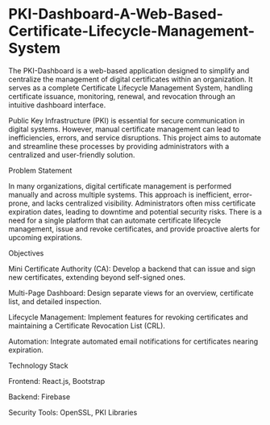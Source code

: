 # PKI-Dashboard-A-Web-Based-Certificate-Lifecycle-Management-System

The PKI-Dashboard is a web-based application designed to simplify and centralize the management of digital certificates within an organization. It serves as a complete Certificate Lifecycle Management System, handling certificate issuance, monitoring, renewal, and revocation through an intuitive dashboard interface.

Public Key Infrastructure (PKI) is essential for secure communication in digital systems. However, manual certificate management can lead to inefficiencies, errors, and service disruptions. This project aims to automate and streamline these processes by providing administrators with a centralized and user-friendly solution.

Problem Statement

In many organizations, digital certificate management is performed manually and across multiple systems. This approach is inefficient, error-prone, and lacks centralized visibility. Administrators often miss certificate expiration dates, leading to downtime and potential security risks. There is a need for a single platform that can automate certificate lifecycle management, issue and revoke certificates, and provide proactive alerts for upcoming expirations.

Objectives

Mini Certificate Authority (CA):
Develop a backend that can issue and sign new certificates, extending beyond self-signed ones.

Multi-Page Dashboard:
Design separate views for an overview, certificate list, and detailed inspection.

Lifecycle Management:
Implement features for revoking certificates and maintaining a Certificate Revocation List (CRL).

Automation:
Integrate automated email notifications for certificates nearing expiration.

Technology Stack

Frontend: React.js, Bootstrap

Backend: Firebase

Security Tools: OpenSSL, PKI Libraries
